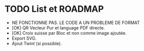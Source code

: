# TODO List et ROADMAP
- NE FONCTIONNE PAS. LE CODE A UN PROBLEME DE FORMAT
- [OK] QR Vecteur Pur et language PDF directe.
- [OK] Croix suisse par Bloc et non comme image ajoutée.
- Export SVG.
- Ajout Twint (si possible).